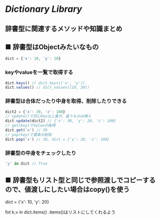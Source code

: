 # ***Dictionary Library***
## **辞書型に関連するメソッドや知識まとめ**

## **■ 辞書型はObjectみたいなもの**
```typescript
dict = {'x': 10, 'y': 20}
```
### **keyやvalueを一覧で取得する**
```typescript
dict.keys() // dict_keys(['x', 'y'])
dict.values() // dict_values([10, 20])
```

### **辞書型は合体だったり中身を取得、削除したりできる**
```typescript
dict2 = {'x': 30, 'z': 100}
// update()で同じKeyは上書き、違うものは挿入
dict.update(dict2) // {'x': 30, 'y': 20, 'z': 100}
// get(key)でValueの取得
dict.get('x') // 30
// pop(key)で要素の削除
dict.pop('x') // 30, dict = {'y': 20, 'z': 100}
```

### **辞書型の中身をチェックしたり**
```typescript
'y' in dict // True
```

## **■ 辞書型もリスト型と同じで参照渡しでコピーするので、値渡しにしたい場合はcopy()を使う**




dict = {'x': 10, 'y': 20}

fot k,v in dict.items()
.items()はリストにしてくれるよう